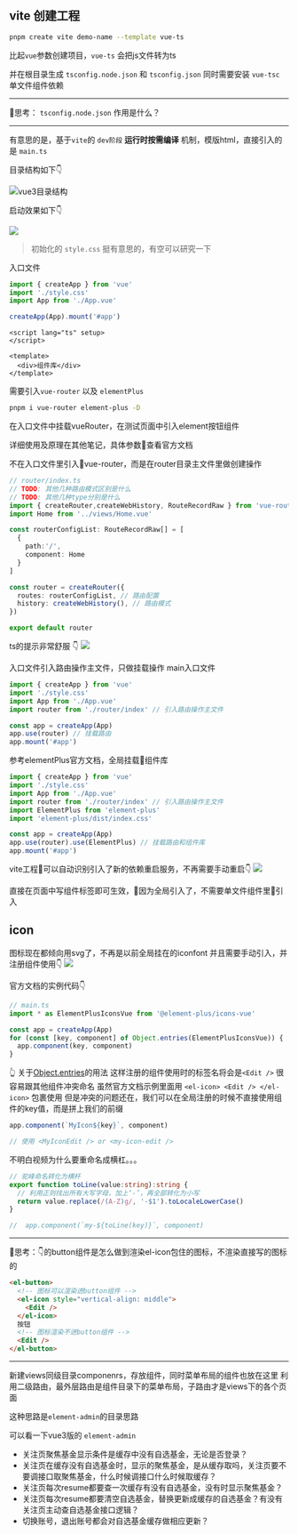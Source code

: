 ## vite 创建工程

```bash
pnpm create vite demo-name --template vue-ts
```

比起`vue`参数创建项目，`vue-ts` 会把js文件转为ts

并在根目录生成  `tsconfig.node.json` 和 `tsconfig.json`
同时需要安装 `vue-tsc` 单文件组件依赖

---
🤔思考： `tsconfig.node.json` 作用是什么？

---

有意思的是，基于`vite`的 `dev阶段` **运行时按需编译** 机制，模版html，直接引入的是 `main.ts`

目录结构如下👇 

![vue3目录结构](https://kingan-md-img.oss-cn-guangzhou.aliyuncs.com/blog/20220730160726.png)

启动效果如下👇

![](https://kingan-md-img.oss-cn-guangzhou.aliyuncs.com/blog/20220730161527.png)

> 初始化的 `style.css` 挺有意思的，有空可以研究一下


入口文件
```ts
import { createApp } from 'vue'
import './style.css'
import App from './App.vue'

createApp(App).mount('#app')
```

```vue
<script lang="ts" setup>
</script>

<template>
  <div>组件库</div>
</template>
```

需要引入`vue-router` 以及 `elementPlus`

```bash
pnpm i vue-router element-plus -D
```

在入口文件中挂载vueRouter，在测试页面中引入element按钮组件

详细使用及原理在其他笔记，具体参数查看官方文档

不在入口文件里引入vue-router，而是在router目录主文件里做创建操作

```ts
// router/index.ts
// TODO: 其他几种路由模式区别是什么
// TODO: 其他几种type分别是什么
import { createRouter,createWebHistory, RouteRecordRaw } from 'vue-router'
import Home from '../views/Home.vue'

const routerConfigList: RouteRecordRaw[] = [
  {
    path:'/',
    component: Home
  }
]

const router = createRouter({
  routes: routerConfigList, // 路由配置
  history: createWebHistory(), // 路由模式
})

export default router
```

ts的提示非常舒服 👇
![](https://kingan-md-img.oss-cn-guangzhou.aliyuncs.com/blog/20220730172530.png)


入口文件引入路由操作主文件，只做挂载操作
main入口文件
```ts
import { createApp } from 'vue'
import './style.css'
import App from './App.vue'
import router from './router/index' // 引入路由操作主文件

const app = createApp(App)
app.use(router) // 挂载路由
app.mount('#app')
```

参考elementPlus官方文档，全局挂载组件库
```ts
import { createApp } from 'vue'
import './style.css'
import App from './App.vue'
import router from './router/index' // 引入路由操作主文件
import ElementPlus from 'element-plus'
import 'element-plus/dist/index.css'

const app = createApp(App)
app.use(router).use(ElementPlus) // 挂载路由和组件库
app.mount('#app')
```

vite工程可以自动识别引入了新的依赖重启服务，不再需要手动重启👇
![](https://kingan-md-img.oss-cn-guangzhou.aliyuncs.com/blog/20220730175248.png)

直接在页面中写组件标签即可生效，因为全局引入了，不需要单文件组件里引入


## icon

图标现在都倾向用svg了，不再是以前全局挂在的iconfont
并且需要手动引入，并注册组件使用👇
![](https://kingan-md-img.oss-cn-guangzhou.aliyuncs.com/blog/20220730181205.png)

官方文档的实例代码👇
```ts
// main.ts
import * as ElementPlusIconsVue from '@element-plus/icons-vue'

const app = createApp(App)
for (const [key, component] of Object.entries(ElementPlusIconsVue)) {
  app.component(key, component)
}
```
👆 关于[Object.entries](../js/Object.entries.md)的用法
这样注册的组件使用时的标签名将会是`<Edit />` 很容易跟其他组件冲突命名
虽然官方文档示例里面用 `<el-icon> <Edit /> </el-icon>` 包裹使用
但是冲突的问题还在，我们可以在全局注册的时候不直接使用组件的key值，而是拼上我们的前缀
```js
app.component(`MyIcon${key}`, component)

// 使用 <MyIconEdit /> or <my-icon-edit />
```

不明白视频为什么要重命名成横杠。。。
```ts
// 驼峰命名转化为横杆
export function toLine(value:string):string {
  // 利用正则找出所有大写字母，加上‘-’，再全部转化为小写
  return value.replace(/(A-Z)g/, '-$1').toLocaleLowerCase()
}

//  app.component(`my-${toLine(key)}`, component)
```

---
🤔思考：👇的button组件是怎么做到渲染el-icon包住的图标，不渲染直接写的图标的
```html
<el-button>
  <!-- 图标可以渲染进button组件 -->
  <el-icon style="vertical-align: middle">
    <Edit />
  </el-icon>
  按钮
  <!-- 图标渲染不进button组件 -->
  <Edit />
</el-button>
```
---

新建views同级目录componenrs，存放组件，同时菜单布局的组件也放在这里
利用二级路由，最外层路由是组件目录下的菜单布局，子路由才是views下的各个页面

这种思路是`element-admin`的目录思路

可以看一下vue3版的 `element-admin`


- 关注页聚焦基金显示条件是缓存中没有自选基金，无论是否登录？
- 关注页在缓存没有自选基金时，显示的聚焦基金，是从缓存取吗，关注页要不要调接口取聚焦基金，什么时候调接口什么时候取缓存？
- 关注页每次resume都要查一次缓存有没有自选基金，没有时显示聚焦基金？
- 关注页每次resume都要清空自选基金，替换更新成缓存的自选基金？有没有关注页主动查自选基金接口逻辑？
- 切换账号，退出账号都会对自选基金缓存做相应更新？
